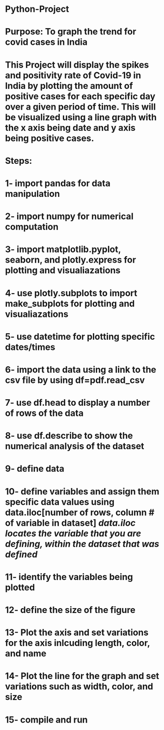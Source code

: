 # Python-Project
# Purpose: To graph the trend for covid cases in India
# This Project will display the spikes and positivity rate of Covid-19 in India by plotting the amount of positive cases for each specific day over a given period of time. This will be visualized using a line graph with the x axis being date and y axis being positive cases.

# Steps:
# 1- import pandas for data manipulation
# 2- import numpy for numerical computation
# 3- import matplotlib.pyplot, seaborn, and plotly.express for plotting and visualiazations
# 4- use plotly.subplots to import make_subplots for plotting and visualiazations
# 5- use datetime for plotting specific dates/times
# 6- import the data using a link to the csv file by using df=pdf.read_csv
# 7- use df.head to display a number of rows of the data 
# 8- use df.describe to show the numerical analysis of the dataset
# 9- define data
# 10- define variables and assign them specific data values using data.iloc[number of rows, column # of variable in dataset] *data.iloc locates the variable that you are defining, within the dataset that was defined*
# 11- identify the variables being plotted
# 12- define the size of the figure
# 13- Plot the axis and set variations for the axis inlcuding length, color, and name
# 14- Plot the line for the graph and set variations such as width, color, and size
# 15- compile and run
